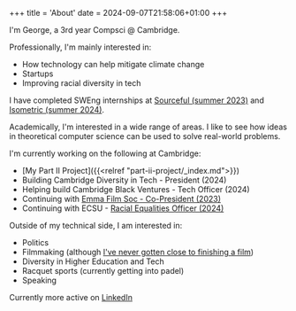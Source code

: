 +++
title = 'About'
date = 2024-09-07T21:58:06+01:00
+++

I'm George, a 3rd year Compsci @ Cambridge.

Professionally, I'm mainly interested in:
- How technology can help mitigate climate change
- Startups
- Improving racial diversity in tech

I have completed SWEng internships at [Sourceful (summer 2023)](https://sourceful.com) and [Isometric (summer 2024)](https://isometric.com).

Academically, I'm interested in a wide range of areas. I like to see how ideas in theoretical computer science can be used to solve real-world problems.

I'm currently working on the following at Cambridge:
- [My Part II Project]({{<relref "part-ii-project/_index.md">}})
- Building Cambridge Diversity in Tech - President (2024)
- Helping build Cambridge Black Ventures - Tech Officer (2024)
- Continuing with [Emma Film Soc - Co-President (2023)](https://instagram.com/emmafilmsoc/)
- Continuing with ECSU - [Racial Equalities Officer (2024)](https://www.varsity.co.uk/news/27420)

Outside of my technical side, I am interested in: 
- Politics
- Filmmaking (although [I've never gotten close to finishing a film](https://x.com/barbieheimer/status/1830760816221561215))
- Diversity in Higher Education and Tech
- Racquet sports (currently getting into padel)
- Speaking

Currently more active on [LinkedIn](https://linkedin.com/in/georgepool)